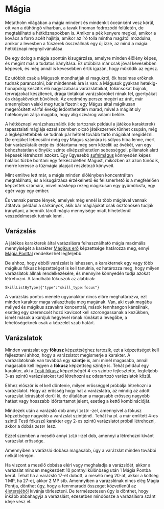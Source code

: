 # Mágia

Metatholm világában a mágia mindent és mindenkit óceánként vesz körül, ott van a dühöngő viharban, a tavak finoman fodrozódó felületén, de megtalálható a hétköznapokban is. Amikor a pék kenyere megkel, amikor a kovács a forró acélt hajlítja, amikor az író tolla mintha magától mozdulna, amikor a levesben a fűszerek összeállnak egy új ízzé, az mind a mágia hétköznapi megnyilvánulása.

De egy dolog a mágia spontán kisugárzása, amelyre minden élőlény képes, és megint más a tudatos irányítása. Ez utóbbira már csak jóval kevesebben képesek, és még annál is kevesebben értik igazán, hogy működik az egész.

Ez utóbbit csak a Mágusok mondhatják el magukról, ők hatalmas erőknek tudnak parancsolni, bár mindennek ára is van: a Mágusok gyakran hetekig-hónapokig készítik elő nagyszabású varázslataikat, fóliánsokat bújnak, tervrajzokat készítenek, drága tintákkal varázsköröket rónak fel, gyertyákat és drágaköveket bűvölnek. Az eredmény persze megéri az árát, már amennyiben valaki meg tudja fizetni: egy Mágus által mágikusan megerősített várfal évekig ledönthetetlen marad, mivel a mágiát oly hatékonyan zárja magába, hogy alig szivárog valami belőle.

A hétköznapi varázshasználók (ide tartoznak például a játékos karakterek) tapasztalati mágiája ezzel szemben olcsó játékszernek tűnhet csupán, még a legképzettebbek se tudnak pár hétnél tovább tartó mágiákat megidézni. De erejüket lebecsülni még egy Mágus számára is súlyos hiba lenne, mert bár varázslataik ereje és időtartama meg sem közelíti az övékét, van egy behozhatatlan előnyük: szinte elképzelhetetlen sebességgel, pillanatok alatt képesek létrehozni azokat. Egy ügyesebb [sufnimágus](background:hedge_wizard) könnyedén képes halálos tűzbe borítani egy felkészületlen Mágust, miközben az azon tűnődik, merre keresse a tűzmágia alapjait részletező könyveit.

Mint említve lett már, a mágia minden élőlényben koncentráltan megtalálható, és a kisugárzása érzékelhető és felismerhető is a megfelelően képzettek számára, mivel másképp rezeg mágikusan egy gyümölcsfa, egy egér vagy egy ember.

És vannak persze lények, amelyek még ennél is több mágiával vannak átitatva: például a sárkányok, akik bár mágiájukat csak ösztönösen tudják irányítani, a bennük tárolt mágia mennyisége miatt hihetetlenül veszedelmesek tudnak lenni.

## Varázslás

A játékos karakterek által varázslásra felhasználható mágia maximális mennyiségét a karakter [Mágikus erő](skill:magic_force) képzettsége határozza meg, ennyi [Mágia Ponttal](character:mp) rendelkezhet legfeljebb.

De ahhoz, hogy ebből varázslat is lehessen, a karakternek egy vagy több mágikus fókusz képzettséget is kell tanulnia, ez határozza meg, hogy milyen varázslatok állnak rendelkezésére, és mennyire könnyedén tudja azokat létrehozni. A tanulható fókuszok az alábbiak:

`SkillListByType|{"type":"skill_type:focus"}`

A varázslás pontos menete ugyanakkor nincs előre meghatározva, ezt minden karakter maga választhatja meg magának. Van, aki csak magába mélyed és mágikus szavakra koncentrál, mások fennhangon kántálnak, esetleg egy szerencsét hozó kavicsot kell szorongassanak a kezükben, ismét mások a kardjuk hegyével rónak rúnákat a levegőbe, a lehetőségeknek csak a képzelet szab határt.

## Varázslatok

Minden varázslat egy **fókusz** képzettséghez tartozik, ezt a képzettséget kell fejleszteni ahhoz, hogy a varázslatot megismerje a karakter. A varázslatoknak van továbbá egy **szintje** is, ami minél magasabb, annál magasabb kell legyen a **fókusz** képzettség szintje is. Tehát például egy karakter, aki a [Testi fókusz](skill:body_focus) képzettségét 4-es szintre fejlesztette, legfeljebb 3-as szintű varázslatokat tud létrehozni az odatartozó varázslatok közül.

Ehhez először is el kell döntenie, milyen erősséggel próbálja létrehozni a varázslatot. Hogy az erősség hogy hat a varázslatra, az mindig az adott varázslat leírásából derül ki, de általában a magasabb erősség nagyobb hatást vagy hosszabb időrtartamot jelent, esetleg a kettő kombinációját.

Mindezek után a varázsló dob annyi `1d10!`-zel, amennyivel a fókusz képzettsége nagyobb a varázslat szintjénél. Tehát ha pl. a már említett 4-es szintű Testi fókuszú karakter egy 2-es szintű varázslatot próbál létrehozni, akkor a dobás `2d10!` lesz.

Ezzel szemben a mesélő annyi `1d10!`-zel dob, amennyi a létrehozni kívánt varázslat erőssége.

Amennyiben a varázsló dobása magasabb, úgy a varázslat minden további nélkül létrejön.

Ha viszont a mesélő dobása eléri vagy meghaladja a varázslóét, akkor a varázslat minden megkezdett 10 pontnyi különbség után 1 Mágia Pontba kerül. Tehát ha a varázsló 17-et dobott, a mesélő meg 20-at, akkor a költség 1 MP, ha 27-et, akkor 2 MP stb. Amennyiben a varázslónak nincs elég Mágia Pontja, dönthet úgy, hogy a fennmaradó összeget közvetlenül az [életerejéből](character:ep) kívánja törleszteni. De természetesen úgy is dönthet, hogy inkább abbahagyja a varázslást, ezesetben mindössze a varázslásra szánt ideje vész el.